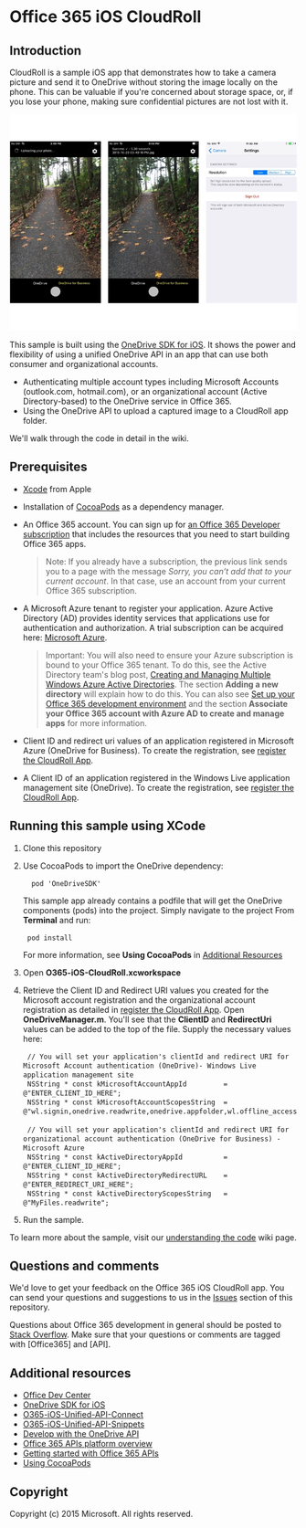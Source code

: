 # Office 365 iOS CloudRoll



## Introduction

CloudRoll is a sample iOS app that demonstrates how to take a camera picture and send it to OneDrive without storing the image locally on the phone. This can be valuable if you're concerned about storage space, or, if you lose your phone, making sure confidential pictures are not lost with it.

![O365-iOS-CloudRoll](https://github.com/OfficeDev/O365-iOS-CloudRoll/blob/master/Images/cloudRoll.jpg)

This sample is built using the [OneDrive SDK for iOS](https://github.com/OneDrive/onedrive-sdk-ios). It shows the power and flexibility of using a unified OneDrive API in an app that can use both consumer and organizational accounts. 

- Authenticating multiple account types including Microsoft Accounts (outlook.com, hotmail.com), or an organizational account (Active Directory-based) to the OneDrive service in Office 365.
- Using the OneDrive API to upload a captured image to a CloudRoll app folder. 

We'll walk through the code in detail in the wiki.

## Prerequisites
* [Xcode](https://developer.apple.com/xcode/downloads/) from Apple
* Installation of [CocoaPods](https://guides.cocoapods.org/using/using-cocoapods.html)  as a dependency manager.
* An Office 365 account. You can sign up for [an Office 365 Developer subscription](https://portal.office.com/Signup/Signup.aspx?OfferId=6881A1CB-F4EB-4db3-9F18-388898DAF510&DL=DEVELOPERPACK&ali=1#0) that includes the resources that you need to start building Office 365 apps.

     > Note: If you already have a subscription, the previous link sends you to a page with the message *Sorry, you can’t add that to your current account*. In that case, use an account from your current Office 365 subscription.
* A Microsoft Azure tenant to register your application. Azure Active Directory (AD) provides identity services that applications use for authentication and authorization. A trial subscription can be acquired here: [Microsoft Azure](https://account.windowsazure.com/SignUp).

     > Important: You will also need to ensure your Azure subscription is bound to your Office 365 tenant. To do this, see the Active Directory team's blog post, [Creating and Managing Multiple Windows Azure Active Directories](http://blogs.technet.com/b/ad/archive/2013/11/08/creating-and-managing-multiple-windows-azure-active-directories.aspx). The section **Adding a new directory** will explain how to do this. You can also see [Set up your Office 365 development environment](https://msdn.microsoft.com/office/office365/howto/setup-development-environment#bk_CreateAzureSubscription) and the section **Associate your Office 365 account with Azure AD to create and manage apps** for more information.
   
   
* Client ID and redirect uri values of an application registered in Microsoft Azure (OneDrive for Business). To create the registration, see [register the CloudRoll App](https://github.com/OfficeDev/O365-iOS-CloudRoll/wiki/register-the-CloudRoll-app).

* A Client ID of an application registered in the Windows Live application management site (OneDrive). To create the registration, see [register the CloudRoll App](https://github.com/OfficeDev/O365-iOS-CloudRoll/wiki/register-the-CloudRoll-app).

## Running this sample using XCode

1. Clone this repository
2. Use CocoaPods to import the OneDrive dependency:
        
	     pod 'OneDriveSDK'

 	This sample app already contains a podfile that will get the OneDrive components (pods) into  the project. Simply navigate to the project From **Terminal** and run: 
        
        pod install
        
   	For more information, see **Using CocoaPods** in [Additional Resources](#AdditionalResources)
  
3. Open **O365-iOS-CloudRoll.xcworkspace**
4. Retrieve the Client ID and Redirect URI values you created for the Microsoft account registration and the organizational account registration as detailed in [register the CloudRoll App](https://github.com/OfficeDev/O365-iOS-CloudRoll/wiki/register-the-CloudRoll-app). Open **OneDriveManager.m**. You'll see that the **ClientID** and **RedirectUri** values can be added to the top of the file. Supply the necessary values here:

  		// You will set your application's clientId and redirect URI for Microsoft Account authentication (OneDrive)- Windows Live application management site
		NSString * const kMicrosoftAccountAppId         = @"ENTER_CLIENT_ID_HERE";
		NSString * const kMicrosoftAccountScopesString  = @"wl.signin,onedrive.readwrite,onedrive.appfolder,wl.offline_access";

		// You will set your application's clientId and redirect URI for organizational account authentication (OneDrive for Business) - Microsoft Azure
		NSString * const kActiveDirectoryAppId          = @"ENTER_CLIENT_ID_HERE";
		NSString * const kActiveDirectoryRedirectURL    = @"ENTER_REDIRECT_URI_HERE";
		NSString * const kActiveDirectoryScopesString   = @"MyFiles.readwrite";



5. Run the sample.

To learn more about the sample, visit our [understanding the code](https://github.com/OfficeDev/O365-iOS-CloudRoll/wiki/understand-the-code) wiki page.



## Questions and comments

We'd love to get your feedback on the Office 365 iOS CloudRoll app. You can send your questions and suggestions to us in the [Issues](https://github.com/OfficeDev/O365-iOS-CloudRoll/issues) section of this repository.

Questions about Office 365 development in general should be posted to [Stack Overflow](http://stackoverflow.com/questions/tagged/Office365+API). Make sure that your questions or comments are tagged with [Office365] and [API].


## Additional resources

* [Office Dev Center](http://dev.office.com/)
* [OneDrive SDK for iOS](https://github.com/OneDrive/onedrive-sdk-ios)
* [O365-iOS-Unified-API-Connect](https://github.com/OfficeDev/O365-iOS-Unified-API-Connect)
* [O365-iOS-Unified-API-Snippets](https://github.com/OfficeDev/O365-iOS-Unified-API-Snippets)
* [Develop with the OneDrive API](https://dev.onedrive.com/README.htm)
* [Office 365 APIs platform overview](https://msdn.microsoft.com/office/office365/howto/platform-development-overview)
* [Getting started with Office 365 APIs](http://dev.office.com/getting-started/office365apis)
* [Using CocoaPods](https://guides.cocoapods.org/using/using-cocoapods.html)

## Copyright
Copyright (c) 2015 Microsoft. All rights reserved.
